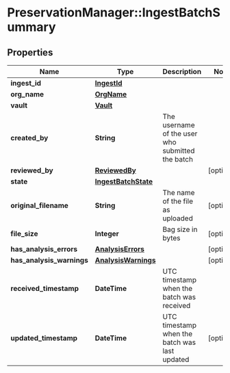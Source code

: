 # PreservationManager::IngestBatchSummary

## Properties
Name | Type | Description | Notes
------------ | ------------- | ------------- | -------------
**ingest_id** | [**IngestId**](IngestId.md) |  | 
**org_name** | [**OrgName**](OrgName.md) |  | 
**vault** | [**Vault**](Vault.md) |  | 
**created_by** | **String** | The username of the user who submitted the batch | 
**reviewed_by** | [**ReviewedBy**](ReviewedBy.md) |  | [optional] 
**state** | [**IngestBatchState**](IngestBatchState.md) |  | 
**original_filename** | **String** | The name of the file as uploaded | [optional] 
**file_size** | **Integer** | Bag size in bytes | [optional] 
**has_analysis_errors** | [**AnalysisErrors**](AnalysisErrors.md) |  | [optional] 
**has_analysis_warnings** | [**AnalysisWarnings**](AnalysisWarnings.md) |  | [optional] 
**received_timestamp** | **DateTime** | UTC timestamp when the batch was received | 
**updated_timestamp** | **DateTime** | UTC timestamp when the batch was last updated | [optional] 

